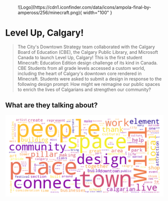 <figure markdown>
![Logo](https://cdn1.iconfinder.com/data/icons/ampola-final-by-ampeross/256/minecraft.png){ width="100" }
</figure>

# Level Up, Calgary!

> The City's Downtown Strategy team collaborated with the Calgary Board of Education (CBE), the Calgary Public Library, and Microsoft Canada to launch Level Up, Calgary! This is the first student Minecraft: Education Edition design challenge of its kind in Canada. CBE Students from all grade levels accessed a custom world, including the heart of Calgary's downtown core rendered in Minecraft. Students were asked to submit a design in response to the following design prompt: How might we reimagine our public spaces to enrich the lives of Calgarians and strengthen our community?

## What are they talking about?

![Wordcloud](wordcloud.png)
